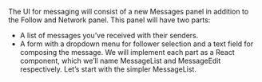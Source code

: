 The UI for messaging will consist of a new Messages panel in addition to the Follow and Network panel. This panel will have two parts:

- A list of messages you’ve received with their senders.
- A form with a dropdown menu for follower selection and a text field for composing the message.
We will implement each part as a React component, which we’ll name MessageList and MessageEdit respectively. Let’s start with the simpler MessageList.
